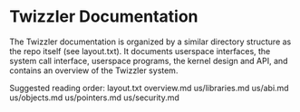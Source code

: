 Twizzler Documentation
======================

The Twizzler documentation is organized by a similar directory structure as the repo itself (see
layout.txt). It documents userspace interfaces, the system call interface, userspace programs, the
kernel design and API, and contains an overview of the Twizzler system.

Suggested reading order:
layout.txt
overview.md
us/libraries.md
us/abi.md
us/objects.md
us/pointers.md
us/security.md

